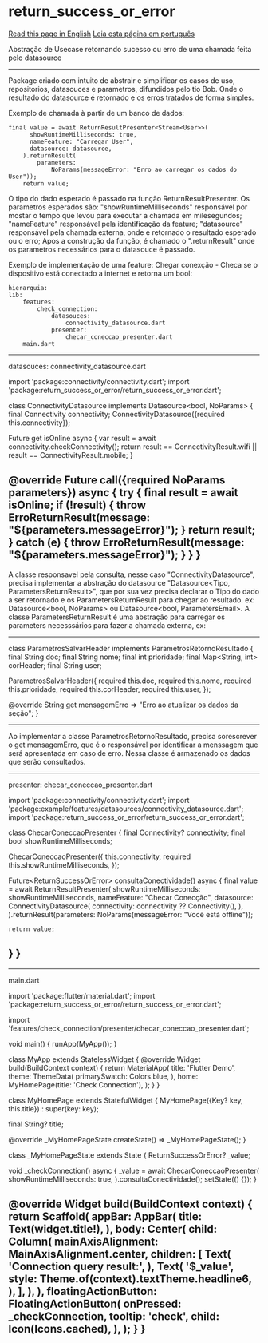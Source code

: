 # return_success_or_error

[Read this page in English](http....README.md)
[Leia esta página em português](http....README-pt.md)

Abstração de Usecase retornando sucesso ou erro de uma chamada feita pelo datasource

----

Package criado com intuito de abstrair e simplificar os casos de uso, repositorios, datasouces e parametros, difundidos pelo tio Bob. Onde o resultado do datasource é retornado e os erros tratados de forma simples.

Exemplo de chamada à partir de um banco de dados:

```
final value = await ReturnResultPresenter<Stream<User>>(
      showRuntimeMilliseconds: true,
      nameFeature: "Carregar User",
      datasource: datasource,
    ).returnResult(
        parameters:
            NoParams(messageError: "Erro ao carregar os dados do User"));
    return value;
```


O tipo do dado esperado é passado na função ReturnResultPresenter<Tipo>. Os parametros esperados são:
"showRuntimeMilliseconds" responsável por mostar o tempo que levou para executar a chamada em milesegundos;
"nameFeature" responsável pela identificação da feature;
"datasource" responsável pela chamada externa, onde e retornado o resultado esperado ou o erro;
Apos a construção da função, é chamado o ".returnResult" onde os parametros necessários para o datasouce é passado.

Exemplo de implementação de uma feature:
Chegar conexção - Checa se o dispositivo está conectado a internet e retorna um bool:

```
hierarquia:
lib:
    features:
        check_connection:
            datasouces:
                connectivity_datasource.dart
            presenter:
                checar_coneccao_presenter.dart
    main.dart
```
----
datasouces:
    connectivity_datasource.dart

import 'package:connectivity/connectivity.dart';
import 'package:return_success_or_error/return_success_or_error.dart';

class ConnectivityDatasource implements Datasource<bool, NoParams> {
  final Connectivity connectivity;
  ConnectivityDatasource({required this.connectivity});

  Future<bool> get isOnline async {
    var result = await connectivity.checkConnectivity();
    return result == ConnectivityResult.wifi ||
        result == ConnectivityResult.mobile;
  }

  @override
  Future<bool> call({required NoParams parameters}) async {
    try {
      final result = await isOnline;
      if (!result) {
        throw ErroReturnResult(message: "${parameters.messageError}");
      }
      return result;
    } catch (e) {
      throw ErroReturnResult(message: "${parameters.messageError}");
    }
  }
}
----
A classe responsavel pela consulta, nesse caso "ConnectivityDatasource", precisa implementar a abstração do datasource "Datasource<Tipo, ParametersReturnResult>", que por sua vez precisa declarar o Tipo do dado a ser retornado e os ParametersReturnResult para chegar ao resultado. ex: Datasource<bool, NoParams> ou Datasource<bool, ParametersEmail>. A classe ParametersReturnResult é uma abstração para carregar os parameters necesssários para fazer a chamada externa, ex:

____

class ParametrosSalvarHeader implements ParametrosRetornoResultado {
  final String doc;
  final String nome;
  final int prioridade;
  final Map<String, int> corHeader;
  final String user;

  ParametrosSalvarHeader({
    required this.doc,
    required this.nome,
    required this.prioridade,
    required this.corHeader,
    required this.user,
  });

  @override
  String get mensagemErro => "Erro ao atualizar os dados da seção";
}
____

Ao implementar a classe ParametrosRetornoResultado, precisa sorescrever o get mensagemErro, que é o responsável por identificar a menssagem que será apresentada em caso de erro. Nessa classe é armazenado os dados que serão consultados.

----
presenter:
    checar_coneccao_presenter.dart
    
import 'package:connectivity/connectivity.dart';
import 'package:example/features/datasources/connectivity_datasource.dart';
import 'package:return_success_or_error/return_success_or_error.dart';

class ChecarConeccaoPresenter {
  final Connectivity? connectivity;
  final bool showRuntimeMilliseconds;

  ChecarConeccaoPresenter({
    this.connectivity,
    required this.showRuntimeMilliseconds,
  });

  Future<ReturnSuccessOrError<bool>> consultaConectividade() async {
    final value = await ReturnResultPresenter<bool>(
      showRuntimeMilliseconds: showRuntimeMilliseconds,
      nameFeature: "Checar Conecção",
      datasource: ConnectivityDatasource(
        connectivity: connectivity ?? Connectivity(),
      ),
    ).returnResult(parameters: NoParams(messageError: "Você está offline"));

    return value;
  }
}
----

----
main.dart
    
import 'package:flutter/material.dart';
import 'package:return_success_or_error/return_success_or_error.dart';

import 'features/check_connection/presenter/checar_coneccao_presenter.dart';

void main() {
  runApp(MyApp());
}

class MyApp extends StatelessWidget {
  @override
  Widget build(BuildContext context) {
    return MaterialApp(
      title: 'Flutter Demo',
      theme: ThemeData(
        primarySwatch: Colors.blue,
      ),
      home: MyHomePage(title: 'Check Connection'),
    );
  }
}

class MyHomePage extends StatefulWidget {
  MyHomePage({Key? key, this.title}) : super(key: key);

  final String? title;

  @override
  _MyHomePageState createState() => _MyHomePageState();
}

class _MyHomePageState extends State<MyHomePage> {
  ReturnSuccessOrError<bool>? _value;

  void _checkConnection() async {
    _value = await ChecarConeccaoPresenter(
      showRuntimeMilliseconds: true,
    ).consultaConectividade();
    setState(() {});
  }

  @override
  Widget build(BuildContext context) {
    return Scaffold(
      appBar: AppBar(
        title: Text(widget.title!),
      ),
      body: Center(
        child: Column(
          mainAxisAlignment: MainAxisAlignment.center,
          children: <Widget>[
            Text(
              'Connection query result:',
            ),
            Text(
              '$_value',
              style: Theme.of(context).textTheme.headline6,
            ),
          ],
        ),
      ),
      floatingActionButton: FloatingActionButton(
        onPressed: _checkConnection,
        tooltip: 'check',
        child: Icon(Icons.cached),
      ),
    );
  }
}
----